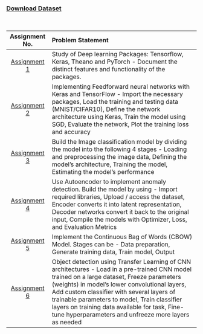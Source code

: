 ### [Download Dataset](https://drive.google.com/drive/folders/1mjdkLSDA24z4STJ1D7fEh_1u6CTA5Bre?usp=sharing)
<br>

| Assignment No. | Problem Statement |
| :-------------: | :--------------- |
| [Assignment 1](https://github.com/shreyas5522/DL_LP4_BE_IT/tree/main/Assignment%201) | Study of Deep learning Packages: Tensorflow, Keras, Theano and PyTorch - Document the distinct features and functionality of the packages. |
| [Assignment 2](https://github.com/shreyas5522/DL_LP4_BE_IT/tree/main/Assignment%202) | Implementing Feedforward neural networks with Keras and TensorFlow - Import the necessary packages, Load the training and testing data (MNIST/CIFAR10), Define the network architecture using Keras, Train the model using SGD, Evaluate the network, Plot the training loss and accuracy |
| [Assignment 3](https://github.com/shreyas5522/DL_LP4_BE_IT/tree/main/Assignment%203) | Build the Image classification model by dividing the model into the following 4 stages - Loading and preprocessing the image data, Defining the model’s architecture, Training the model, Estimating the model’s performance |
| [Assignment 4](https://github.com/shreyas5522/DL_LP4_BE_IT/tree/main/Assignment%204) | Use Autoencoder to implement anomaly detection. Build the model by using - Import required libraries, Upload / access the dataset, Encoder converts it into latent representation, Decoder networks convert it back to the original input, Compile the models with Optimizer, Loss, and Evaluation Metrics |
| [Assignment 5](https://github.com/shreyas5522/DL_LP4_BE_IT/tree/main/Assignment%205) | Implement the Continuous Bag of Words (CBOW) Model. Stages can be - Data preparation, Generate training data, Train model, Output |
| [Assignment 6](https://github.com/shreyas5522/DL_LP4_BE_IT/tree/main/Assignment%206) | Object detection using Transfer Learning of CNN architectures - Load in a pre-trained CNN model trained on a large dataset, Freeze parameters (weights) in model’s lower convolutional layers, Add custom classifier with several layers of trainable parameters to model, Train classifier layers on training data available for task, Fine-tune hyperparameters and unfreeze more layers as needed |
